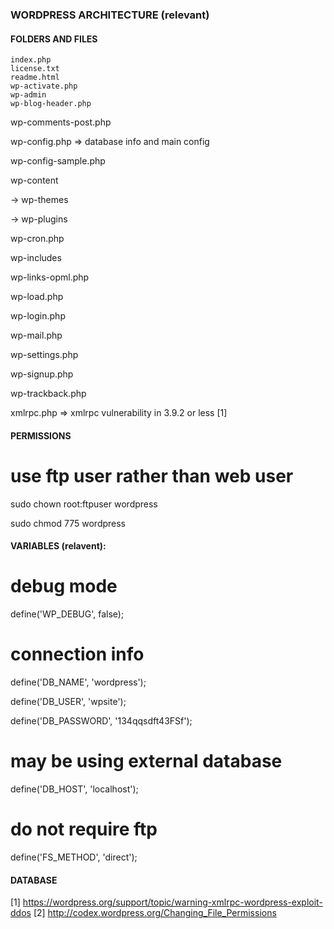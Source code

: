 ### WORDPRESS ARCHITECTURE (relevant) 
#### FOLDERS AND FILES

    index.php
    license.txt
    readme.html
    wp-activate.php
    wp-admin 
    wp-blog-header.php

wp-comments-post.php

wp-config.php => database info and main config

wp-config-sample.php

wp-content

  -> wp-themes

  -> wp-plugins

wp-cron.php

wp-includes

wp-links-opml.php

wp-load.php

wp-login.php

wp-mail.php

wp-settings.php

wp-signup.php

wp-trackback.php

xmlrpc.php => xmlrpc vulnerability in 3.9.2 or less [1]


#### PERMISSIONS 

# use ftp user rather than web user

sudo chown root:ftpuser wordpress

sudo chmod 775 wordpress


#### VARIABLES (relavent):
 # debug mode

define('WP_DEBUG', false);

 # connection info

define('DB_NAME', 'wordpress');

define('DB_USER', 'wpsite');

define('DB_PASSWORD', '134qqsdft43FSf');

 # may be using external database

define('DB_HOST', 'localhost');

 # do not require ftp

 define('FS_METHOD', 'direct');

#### DATABASE 

[1] https://wordpress.org/support/topic/warning-xmlrpc-wordpress-exploit-ddos
[2] http://codex.wordpress.org/Changing_File_Permissions
